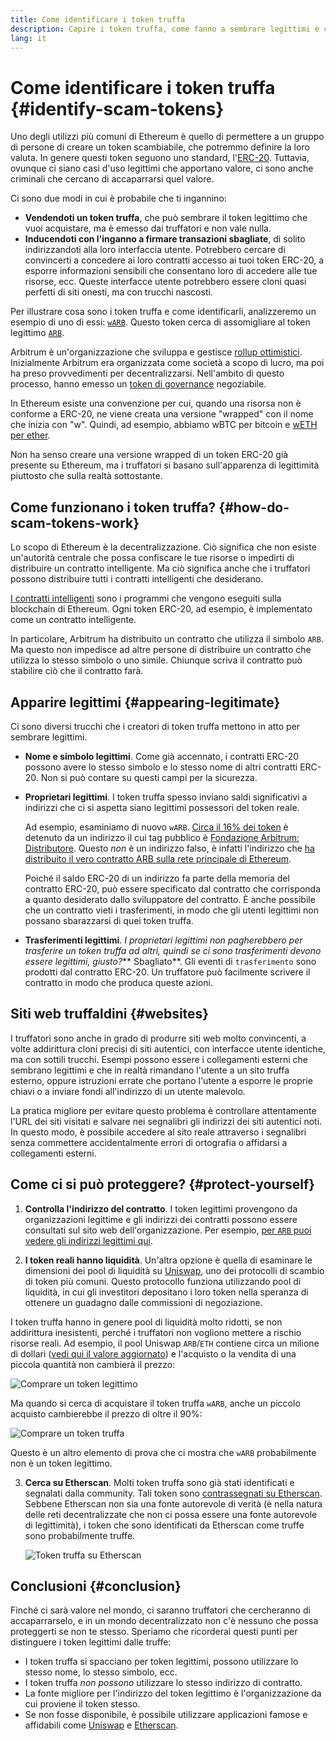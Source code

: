 ```yaml
---
title: Come identificare i token truffa
description: Capire i token truffa, come fanno a sembrare legittimi e come evitarli.
lang: it
---
```


# Come identificare i token truffa \{#identify-scam-tokens}

Uno degli utilizzi più comuni di Ethereum è quello di permettere a un gruppo di persone di creare un token scambiabile, che potremmo definire la loro valuta. In genere questi token seguono uno standard, l'[ERC-20](/developers/docs/standards/tokens/erc-20/). Tuttavia, ovunque ci siano casi d'uso legittimi che apportano valore, ci sono anche criminali che cercano di accaparrarsi quel valore.

Ci sono due modi in cui è probabile che ti ingannino:

- **Vendendoti un token truffa**, che può sembrare il token legittimo che vuoi acquistare, ma è emesso dai truffatori e non vale nulla.
- **Inducendoti con l'inganno a firmare transazioni sbagliate**, di solito indirizzandoti alla loro interfaccia utente. Potrebbero cercare di convincerti a concedere ai loro contratti accesso ai tuoi token ERC-20, a esporre informazioni sensibili che consentano loro di accedere alle tue risorse, ecc. Queste interfacce utente potrebbero essere cloni quasi perfetti di siti onesti, ma con trucchi nascosti.

Per illustrare cosa sono i token truffa e come identificarli, analizzeremo un esempio di uno di essi: [`wARB`](https://etherscan.io/token/0xb047c8032b99841713b8e3872f06cf32beb27b82). Questo token cerca di assomigliare al token legittimo [`ARB`](https://etherscan.io/address/0xb50721bcf8d664c30412cfbc6cf7a15145234ad1).

<ExpandableCard
title="Cosa è ARB?"
contentPreview=''>

Arbitrum è un'organizzazione che sviluppa e gestisce <a href="/developers/docs/scaling/optimistic-rollups/">rollup ottimistici</a>. Inizialmente Arbitrum era organizzata come società a scopo di lucro, ma poi ha preso provvedimenti per decentralizzarsi. Nell'ambito di questo processo, hanno emesso un <a href="/dao/#token-based-membership">token di governance</a> negoziabile.

</ExpandableCard>

<ExpandableCard
title="Perchè il token truffa è chiamato wARB?"
contentPreview=''>

In Ethereum esiste una convenzione per cui, quando una risorsa non è conforme a ERC-20, ne viene creata una versione "wrapped" con il nome che inizia con "w". Quindi, ad esempio, abbiamo wBTC per bitcoin e <a href="https://cointelegraph.com/news/what-is-wrapped-ethereum-weth-and-how-does-it-work">wETH per ether</a>.

Non ha senso creare una versione wrapped di un token ERC-20 già presente su Ethereum, ma i truffatori si basano sull'apparenza di legittimità piuttosto che sulla realtà sottostante.

</ExpandableCard>

## Come funzionano i token truffa? \{#how-do-scam-tokens-work}

Lo scopo di Ethereum è la decentralizzazione. Ciò significa che non esiste un'autorità centrale che possa confiscare le tue risorse o impedirti di distribuire un contratto intelligente. Ma ciò significa anche che i truffatori possono distribuire tutti i contratti intelligenti che desiderano.

<ExpandableCard
title="Cosa sono i contratti intelligenti?"
contentPreview=''>

<a href="/developers/docs/smart-contracts/">I contratti intelligenti</a> sono i programmi che vengono eseguiti sulla blockchain di Ethereum. Ogni token ERC-20, ad esempio, è implementato come un contratto intelligente.

</ExpandableCard>

In particolare, Arbitrum ha distribuito un contratto che utilizza il simbolo `ARB`. Ma questo non impedisce ad altre persone di distribuire un contratto che utilizza lo stesso simbolo o uno simile. Chiunque scriva il contratto può stabilire ciò che il contratto farà.

## Apparire legittimi \{#appearing-legitimate}

Ci sono diversi trucchi che i creatori di token truffa mettono in atto per sembrare legittimi.

- **Nome e simbolo legittimi**. Come già accennato, i contratti ERC-20 possono avere lo stesso simbolo e lo stesso nome di altri contratti ERC-20. Non si può contare su questi campi per la sicurezza.

- **Proprietari legittimi**. I token truffa spesso inviano saldi significativi a indirizzi che ci si aspetta siano legittimi possessori del token reale.

  Ad esempio, esaminiamo di nuovo `wARB`. [Circa il 16% dei token](https://etherscan.io/token/0xb047c8032b99841713b8e3872f06cf32beb27b82?a=0x1c8db745abe3c8162119b9ef2c13864cd1fdd72f) è detenuto da un indirizzo il cui tag pubblico è [Fondazione Arbitrum: Distributore](https://etherscan.io/address/0x1c8db745abe3c8162119b9ef2c13864cd1fdd72f). Questo _non_ è un indirizzo falso, è infatti l'indirizzo che [ha distribuito il vero contratto ARB sulla rete principale di Ethereum](https://etherscan.io/tx/0x242b50ab4fe9896cb0439cfe6e2321d23feede7eeceb31aa2dbb46fc06ed2670).

  Poiché il saldo ERC-20 di un indirizzo fa parte della memoria del contratto ERC-20, può essere specificato dal contratto che corrisponda a quanto desiderato dallo sviluppatore del contratto. È anche possibile che un contratto vieti i trasferimenti, in modo che gli utenti legittimi non possano sbarazzarsi di quei token truffa.

- **Trasferimenti legittimi**. _I proprietari legittimi non pagherebbero per trasferire un token truffa ad altri, quindi se ci sono trasferimenti devono essere legittimi, giusto?_** Sbagliato**. Gli eventi di `trasferimento` sono prodotti dal contratto ERC-20. Un truffatore può facilmente scrivere il contratto in modo che produca queste azioni.

## Siti web truffaldini \{#websites}

I truffatori sono anche in grado di produrre siti web molto convincenti, a volte addirittura cloni precisi di siti autentici, con interfacce utente identiche, ma con sottili trucchi. Esempi possono essere i collegamenti esterni che sembrano legittimi e che in realtà rimandano l'utente a un sito truffa esterno, oppure istruzioni errate che portano l'utente a esporre le proprie chiavi o a inviare fondi all'indirizzo di un utente malevolo.

La pratica migliore per evitare questo problema è controllare attentamente l'URL dei siti visitati e salvare nei segnalibri gli indirizzi dei siti autentici noti. In questo modo, è possibile accedere al sito reale attraverso i segnalibri senza commettere accidentalmente errori di ortografia o affidarsi a collegamenti esterni.

## Come ci si può proteggere? \{#protect-yourself}

1. **Controlla l'indirizzo del contratto**. I token legittimi provengono da organizzazioni legittime e gli indirizzi dei contratti possono essere consultati sul sito web dell'organizzazione. Per esempio, [per `ARB` puoi vedere gli indirizzi legittimi qui](https://docs.arbitrum.foundation/deployment-addresses#token).

2. **I token reali hanno liquidità**. Un'altra opzione è quella di esaminare le dimensioni dei pool di liquidità su [Uniswap](https://uniswap.org/), uno dei protocolli di scambio di token più comuni. Questo protocollo funziona utilizzando pool di liquidità, in cui gli investitori depositano i loro token nella speranza di ottenere un guadagno dalle commissioni di negoziazione.

I token truffa hanno in genere pool di liquidità molto ridotti, se non addirittura inesistenti, perché i truffatori non vogliono mettere a rischio risorse reali. Ad esempio, il pool Uniswap `ARB`/`ETH` contiene circa un milione di dollari ([vedi qui il valore aggiornato](https://info.uniswap.org/#/pools/0x755e5a186f0469583bd2e80d1216e02ab88ec6ca)) e l'acquisto o la vendita di una piccola quantità non cambierà il prezzo:

![Comprare un token legittimo](./uniswap-real.png)

Ma quando si cerca di acquistare il token truffa `wARB`, anche un piccolo acquisto cambierebbe il prezzo di oltre il 90%:

![Comprare un token truffa](./uniswap-scam.png)

Questo è un altro elemento di prova che ci mostra che `wARB` probabilmente non è un token legittimo.

3. **Cerca su Etherscan**. Molti token truffa sono già stati identificati e segnalati dalla community. Tali token sono [contrassegnati su Etherscan](https://info.etherscan.com/etherscan-token-reputation/). Sebbene Etherscan non sia una fonte autorevole di verità (è nella natura delle reti decentralizzate che non ci possa essere una fonte autorevole di legittimità), i token che sono identificati da Etherscan come truffe sono probabilmente truffe.

   ![Token truffa su Etherscan](./etherscan-scam.png)

## Conclusioni \{#conclusion}

Finché ci sarà valore nel mondo, ci saranno truffatori che cercheranno di accaparrarselo, e in un mondo decentralizzato non c'è nessuno che possa proteggerti se non te stesso. Speriamo che ricorderai questi punti per distinguere i token legittimi dalle truffe:

- I token truffa si spacciano per token legittimi, possono utilizzare lo stesso nome, lo stesso simbolo, ecc.
- I token truffa _non possono_ utilizzare lo stesso indirizzo di contratto.
- La fonte migliore per l'indirizzo del token legittimo è l'organizzazione da cui proviene il token stesso.
- Se non fosse disponibile, è possibile utilizzare applicazioni famose e affidabili come [Uniswap](https://app.uniswap.org/#/swap) e [Etherscan](https://etherscan.io/).
